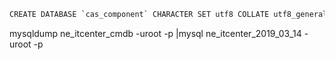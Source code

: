 ```html
CREATE DATABASE `cas_component` CHARACTER SET utf8 COLLATE utf8_general_ci;
```

mysqldump ne_itcenter_cmdb -uroot -p<pass> |mysql ne_itcenter_2019_03_14 -uroot -p<pass>


